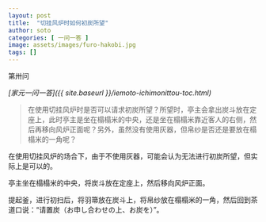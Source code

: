 ```yaml
---
layout: post
title:  "切挂风炉时如何初炭所望"
author: soto
categories: [ 一问一答 ]
image: assets/images/furo-hakobi.jpg
tags: []
---
```


第卅问

*[家元一问一答]({{ site.baseurl }}/iemoto-ichimonittou-toc.html)*

> 在使用切挂风炉时是否可以请求初炭所望？所望时，亭主会拿出炭斗放在定座上，此时亭主是坐在榻榻米的中央，还是坐在榻榻米靠近客人的右侧，然后再移向风炉正面呢？另外，虽然没有使用灰器，但帛纱是否还是要放在榻榻米的一角呢？

在使用切挂风炉的场合下，由于不使用灰器，可能会认为无法进行初炭所望，但实际上是可以的。

亭主坐在榻榻米的中央，将炭斗放在定座上，然后移向风炉正面。

提起釜，进行初扫后，将羽箒放在炭斗上，将帛纱放在榻榻米的一角，然后回到茶道口说：“请置炭（お申し合わせの上、お炭を）”。
